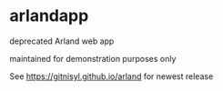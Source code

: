 # arlandapp

deprecated Arland web app

maintained for demonstration purposes only

See https://gitnisyl.github.io/arland for newest release
